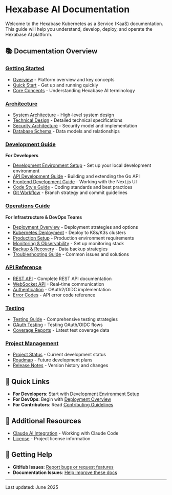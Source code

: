 # Hexabase AI Documentation

Welcome to the Hexabase Kubernetes as a Service (KaaS) documentation. This guide will help you understand, develop, deploy, and operate the Hexabase AI platform.

## 📚 Documentation Overview

### [Getting Started](./getting-started/README.md)
- [Overview](./getting-started/overview.md) - Platform overview and key concepts
- [Quick Start](./getting-started/quick-start.md) - Get up and running quickly
- [Core Concepts](./getting-started/concepts.md) - Understanding Hexabase AI terminology

### [Architecture](./architecture/README.md)
- [System Architecture](./architecture/system-architecture.md) - High-level system design
- [Technical Design](./architecture/technical-design.md) - Detailed technical specifications
- [Security Architecture](./architecture/security-architecture.md) - Security model and implementation
- [Database Schema](./architecture/database-schema.md) - Data models and relationships

### [Development Guide](./development/README.md)
**For Developers**
- [Development Environment Setup](./development/dev-environment-setup.md) - Set up your local development environment
- [API Development Guide](./development/api-development-guide.md) - Building and extending the Go API
- [Frontend Development Guide](./development/frontend-development-guide.md) - Working with the Next.js UI
- [Code Style Guide](./development/code-style-guide.md) - Coding standards and best practices
- [Git Workflow](./development/git-workflow.md) - Branch strategy and commit guidelines

### [Operations Guide](./operations/README.md)
**For Infrastructure & DevOps Teams**
- [Deployment Overview](./operations/deployment-overview.md) - Deployment strategies and options
- [Kubernetes Deployment](./operations/kubernetes-deployment.md) - Deploy to K8s/K3s clusters
- [Production Setup](./operations/production-setup.md) - Production environment requirements
- [Monitoring & Observability](./operations/monitoring-setup.md) - Set up monitoring stack
- [Backup & Recovery](./operations/backup-recovery.md) - Data backup strategies
- [Troubleshooting Guide](./operations/troubleshooting.md) - Common issues and solutions

### [API Reference](./api-reference/README.md)
- [REST API](./api-reference/rest-api.md) - Complete REST API documentation
- [WebSocket API](./api-reference/websocket-api.md) - Real-time communication
- [Authentication](./api-reference/authentication.md) - OAuth2/OIDC implementation
- [Error Codes](./api-reference/error-codes.md) - API error code reference

### [Testing](./testing/README.md)
- [Testing Guide](./testing/testing-guide.md) - Comprehensive testing strategies
- [OAuth Testing](./testing/oauth-testing.md) - Testing OAuth/OIDC flows
- [Coverage Reports](./testing/coverage-reports/) - Latest test coverage data

### [Project Management](./project-management/README.md)
- [Project Status](./project-management/project-status.md) - Current development status
- [Roadmap](./project-management/roadmap.md) - Future development plans
- [Release Notes](../CHANGELOG.md) - Version history and changes

## 🚀 Quick Links

- **For Developers**: Start with [Development Environment Setup](./development/dev-environment-setup.md)
- **For DevOps**: Begin with [Deployment Overview](./operations/deployment-overview.md)
- **For Contributors**: Read [Contributing Guidelines](../CONTRIBUTING.md)

## 📖 Additional Resources

- [Claude AI Integration](../CLAUDE.md) - Working with Claude Code
- [License](../LICENSE) - Project license information

## 🤝 Getting Help

- **GitHub Issues**: [Report bugs or request features](https://github.com/hexabase/hexabase-ai/issues)
- **Documentation Issues**: [Help improve these docs](https://github.com/hexabase/hexabase-ai/issues/new?labels=documentation)

---

Last updated: June 2025